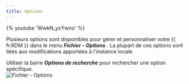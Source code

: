 ```yaml
---
title: Options
---
```

{% youtube 'WwkN_yxYwno' %}  

Plusieurs options sont disponibles pour gérer et personnaliser votre {{ fr.RDM }} dans le menu ***Fichier - Options*** . La plupart de ces options sont liées aux modifications apportées à l'instance locale.  

Utiliser la barre ***Options de recherche*** pour rechercher une option spécifique.  
![Fichier - Options](https://webdevolutions.azureedge.net/docs/fr/rdm/windows/clip11282.png) 
